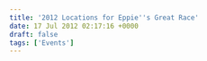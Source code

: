 ```yaml
---
title: '2012 Locations for Eppie''s Great Race'
date: 17 Jul 2012 02:17:16 +0000
draft: false
tags: ['Events']
---
```


